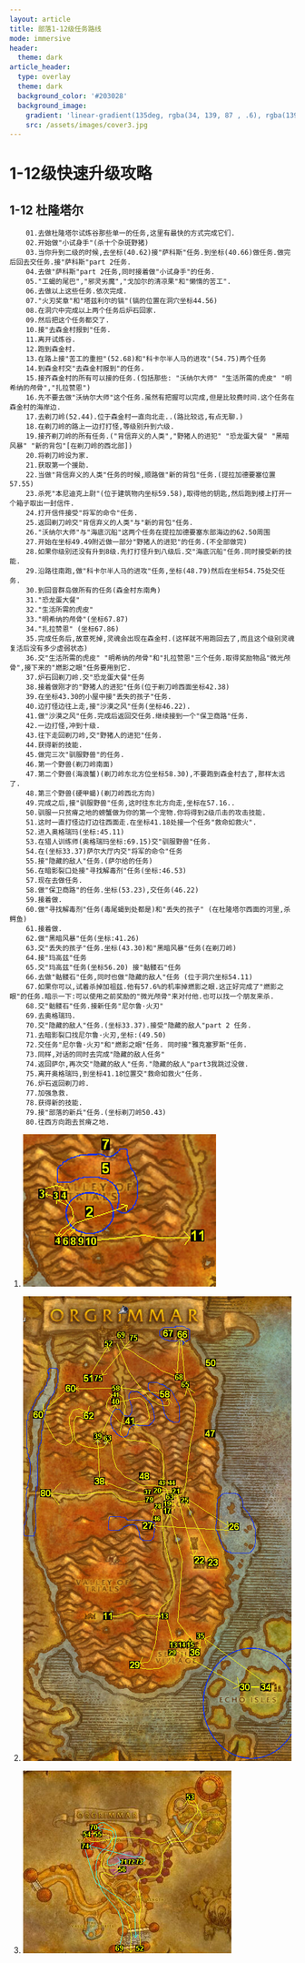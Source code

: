 ```yaml
---
layout: article
title: 部落1-12级任务路线
mode: immersive
header:
  theme: dark
article_header:
  type: overlay
  theme: dark
  background_color: '#203028'
  background_image:
    gradient: 'linear-gradient(135deg, rgba(34, 139, 87 , .6), rgba(139, 34, 139, .6))'
    src: /assets/images/cover3.jpg
---
```


# 1-12级快速升级攻略
<!--more-->

## 1-12 杜隆塔尔

        01.去做杜隆塔尔试炼谷那些单一的任务,这里有最快的方式完成它们.
        02.开始做"小试身手"(杀十个杂斑野猪)
        03.当你升到二级的时候,去坐标(40.62)接"萨科斯"任务.到坐标(40.66)做任务.做完后回去交任务.接"萨科斯"part 2任务.
        04.去做"萨科斯"part 2任务,同时接着做"小试身手"的任务.
        05."工蝎的尾巴","邪灵劣魔","戈加尔的清凉果"和"懒惰的苦工".
        06.去做以上这些任务.依次完成.
        07."火刃奖章"和"塔兹利尔的镐"(镐的位置在洞穴坐标44.56)
        08.在洞穴中完成以上两个任务后炉石回家.
        09.然后把这个任务都交了.
        10.接"去森金村报到"任务.
        11.离开试炼谷.
        12.跑到森金村.
        13.在路上接"苦工的重担"(52.68)和"科卡尔半人马的进攻"(54.75)两个任务
        14.到森金村交"去森金村报到"的任务.
        15.接齐森金村的所有可以接的任务.(包括那些: "沃纳尔大师" "生活所需的虎皮" "明希纳的颅骨","扎拉赞恩")
        16.先不要去做"沃纳尔大师"这个任务.虽然有把握可以完成,但是比较费时间.这个任务在森金村的海岸边.
        17.去剃刀岭(52.44).位于森金村一直向北走..(路比较远,有点无聊.)
        18.在剃刀岭的路上一边打打怪,等级别升到六级.
        19.接齐剃刀岭的所有任务.("背信弃义的人类","野猪人的进犯" "恐龙蛋大餐" "黑暗风暴" "新的背包"[在剃刀岭的西北部]) 
        20.将剃刀岭设为家.
        21.获取第一个援助.
        22.当做"背信弃义的人类"任务的时候,顺路做"新的背包"任务.(提拉加德要塞位置57.55)
        23.杀死"本尼迪克上尉"(位于建筑物内坐标59.58),取得他的钥匙,然后跑到楼上打开一个箱子取出一封信件.
        24.打开信件接受"将军的命令"任务.
        25.返回剃刀岭交"背信弃义的人类"与"新的背包"任务.
        26."沃纳尔大师"与"海底沉船"这两个任务在提拉加德要塞东部海边的62.50周围
        27.开始在坐标49.49附近做一部分"野猪人的进犯"的任务.(不全部做完)
        28.如果你级别还没有升到8级.先打打怪升到八级后.交"海底沉船"任务.同时接受新的技能.
        29.沿路往南跑,做"科卡尔半人马的进攻"任务,坐标(48.79)然后在坐标54.75处交任务.
        30.到回音群岛做所有的任务(森金村东南角)
        31."恐龙蛋大餐"
        32."生活所需的虎皮"
        33."明希纳的颅骨"(坐标67.87)
        34."扎拉赞恩" (坐标67.86) 
        35.完成任务后,故意死掉,灵魂会出现在森金村.(这样就不用跑回去了,而且这个级别灵魂复活后没有多少虚弱状态)
        36.交"生活所需的虎皮" "明希纳的颅骨"和"扎拉赞恩"三个任务.取得奖励物品"微光颅骨",接下来的"燃影之眼"任务要用到它.
        37.炉石回剃刀岭.交"恐龙蛋大餐"任务
        38.接着做刚才的"野猪人的进犯"任务(位于剃刀岭西面坐标42.38)
        39.在坐标43.30的小屋中接"丢失的孩子"任务.
        40.边打怪边往上走,接"沙漠之风"任务(坐标46.22).
        41.做"沙漠之风"任务.完成后返回交任务.继续接到一个"保卫商路"任务.
        42.一边打怪,冲到十级.
        43.往下走回剃刀岭,交"野猪人的进犯"任务.
        44.获得新的技能. 
        45.做完三次"驯服野兽"的任务.
        46.第一个野兽(剃刀岭南面)
        47.第二个野兽(海浪蟹)(剃刀岭东北方位坐标58.30),不要跑到森金村去了,那样太远了.
        48.第三个野兽(硬甲蝎)(剃刀岭西北方向)
        49.完成之后,接"驯服野兽"任务,这时往东北方向走,坐标在57.16..
        50.驯服一只贫瘠之地的螃蟹做为你的第一个宠物.你将得到2级爪击的攻击技能. 
        51.这时一直打怪边打边往西面走.在坐标41.18处接一个任务"救命如救火".
        52.进入奥格瑞玛(坐标:45.11) 
        53.在猎人训练师(奥格瑞玛坐标:69.15)交"驯服野兽"任务. 
        54.在(坐标33.37)萨尔大厅内交"将军的命令"任务
        55.接"隐藏的敌人"任务.(萨尔给的任务)
        56.在暗影裂口处接"寻找解毒剂"任务(坐标:46.53)
        57.现在去做任务.
        58.做"保卫商路"的任务.坐标(53.23),交任务(46.22)
        59.接着做.
        60.做"寻找解毒剂"任务(毒尾蝎到处都是)和"丢失的孩子" (在杜隆塔尔西面的河里,杀鳄鱼)
        61.接着做.
        62.做"黑暗风暴"任务(坐标:41.26)
        63.交"丢失的孩子"任务.坐标(43.30)和"黑暗风暴"任务(在剃刀岭)
        64.接"玛高兹"任务
        65.交"玛高兹"任务(坐标56.20) 接"骷髅石"任务
        66.去做"骷髅石"任务,同时也做"隐藏的敌人"任务 (位于洞穴坐标54.11)
        67.如果你可以,试着杀掉加祖兹.他有57.6%的机率掉燃影之眼.这正好完成了"燃影之眼"的任务.暗示一下:可以使用之前奖励的"微光颅骨"来对付他.也可以找一个朋友来杀.
        68.交"骷髅石"任务.接新任务"尼尔鲁·火刃"
        69.去奥格瑞玛.
        70.交"隐藏的敌人"任务.(坐标33.37).接受"隐藏的敌人"part 2 任务.
        71.去暗影裂口找尼尔鲁·火刃,坐标:(49.50)
        72.交任务"尼尔鲁·火刃"和"燃影之眼"任务. 同时接"雅克塞罗斯"任务.
        73.同样,对话的同时去完成"隐藏的敌人任务"
        74.返回萨尔,再次交"隐藏的敌人"任务."隐藏的敌人"part3我跳过没做.
        75.离开奥格瑞玛,到坐标41.18位置交"救命如救火"任务.
        76.炉石返回剃刀岭.
        77.加强急救.
        78.获得新的技能.
        79.接"部落的新兵"任务.(坐标剃刀岭50.43)
        80.往西方向跑去贫瘠之地.
		 
1. ![Image](/assets/images/doc/shiliangu.png)

2. ![Image](/assets/images/doc/aogeruima.png)

3. ![Image](/assets/images/doc/aogeruima1.png)
		
